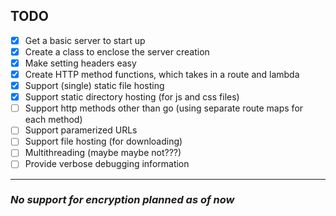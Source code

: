 ## TODO
- [x] Get a basic server to start up
- [x] Create a class to enclose the server creation
- [x] Make setting headers easy
- [x] Create HTTP method functions, which takes in a route and lambda
- [x] Support (single) static file hosting
- [x] Support static directory hosting (for js and css files)
- [ ] Support http methods other than go (using separate route maps for each method)
- [ ] Support paramerized URLs
- [ ] Support file hosting (for downloading)
- [ ] Multithreading (maybe maybe not???)
- [ ] Provide verbose debugging information

---
### *No support for encryption planned as of now*
